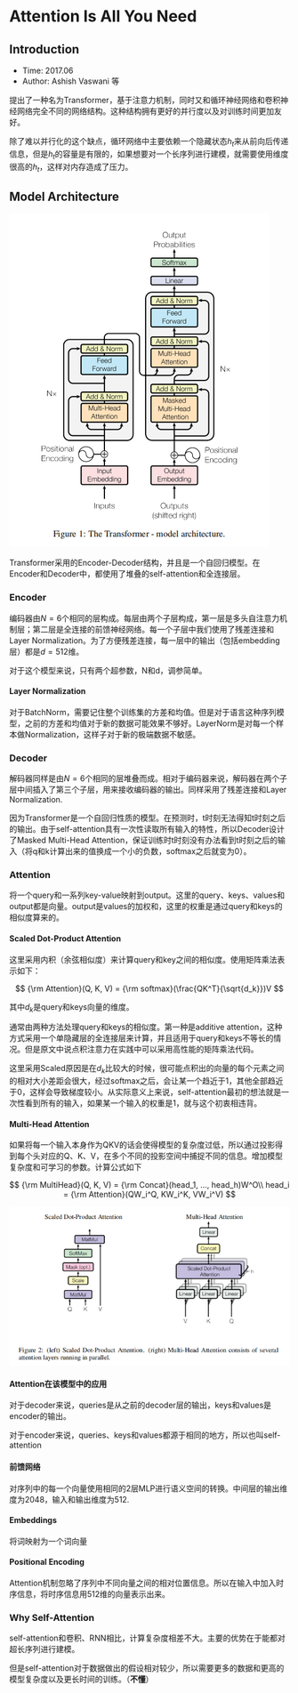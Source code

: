 # Attention Is All You Need

## Introduction

* Time: 2017.06
* Author: Ashish Vaswani 等

提出了一种名为Transformer，基于注意力机制，同时又和循环神经网络和卷积神经网络完全不同的网络结构。这种结构拥有更好的并行度以及对训练时间更加友好。

除了难以并行化的这个缺点，循环网络中主要依赖一个隐藏状态$h_t$来从前向后传递信息，但是$h_t$的容量是有限的，如果想要对一个长序列进行建模，就需要使用维度很高的$h_t$，这样对内存造成了压力。

## Model Architecture

![The Transformer - model architecture](./../../../Resource/Pictures/transformer-architecture.png)

Transformer采用的Encoder-Decoder结构，并且是一个自回归模型。在Encoder和Decoder中，都使用了堆叠的self-attention和全连接层。

### Encoder

编码器由$N=6$个相同的层构成。每层由两个子层构成，第一层是多头自注意力机制层；第二层是全连接的前馈神经网络。每一个子层中我们使用了残差连接和Layer Normalization。为了方便残差连接，每一层中的输出（包括embedding层）都是$d=512$维。

对于这个模型来说，只有两个超参数，N和d，调参简单。

#### Layer Normalization

对于BatchNorm，需要记住整个训练集的方差和均值。但是对于语言这种序列模型，之前的方差和均值对于新的数据可能效果不够好。LayerNorm是对每一个样本做Normalization，这样子对于新的极端数据不敏感。

### Decoder

解码器同样是由$N=6$个相同的层堆叠而成。相对于编码器来说，解码器在两个子层中间插入了第三个子层，用来接收编码器的输出。同样采用了残差连接和Layer Normalization.

因为Transformer是一个自回归性质的模型。在预测时，t时刻无法得知t时刻之后的输出。由于self-attention具有一次性读取所有输入的特性，所以Decoder设计了Masked Multi-Head Attention，保证训练时t时刻没有办法看到t时刻之后的输入（将q和k计算出来的值换成一个小的负数，softmax之后就变为0）。

### Attention

将一个query和一系列key-value映射到output。这里的query、keys、values和output都是向量。output是values的加权和，这里的权重是通过query和keys的相似度算来的。

#### Scaled Dot-Product Attention

这里采用内积（余弦相似度）来计算query和key之间的相似度。使用矩阵乘法表示如下：

$$
{\rm Attention}(Q, K, V) = {\rm softmax}(\frac{QK^T}{\sqrt{d_k}})V
$$

其中$d_k$是query和keys向量的维度。

通常由两种方法处理query和keys的相似度。第一种是additive attention，这种方式采用一个单隐藏层的全连接层来计算，并且适用于query和keys不等长的情况。但是原文中说点积注意力在实践中可以采用高性能的矩阵乘法代码。

这里采用Scaled原因是在$d_k$比较大的时候，很可能点积出的向量的每个元素之间的相对大小差距会很大，经过softmax之后，会让某一个趋近于1，其他全部趋近于0，这样会导致梯度较小。从实际意义上来说，self-attention最初的想法就是一次性看到所有的输入，如果某一个输入的权重是1，就与这个初衷相违背。

#### Multi-Head Attention

如果将每一个输入本身作为QKV的话会使得模型的复杂度过低，所以通过投影得到每个头对应的Q、K、V，在多个不同的投影空间中捕捉不同的信息。增加模型复杂度和可学习的参数。计算公式如下

$$
{\rm MultiHead}(Q, K, V) = {\rm Concat}(head_1, ..., head_h)W^O\\
head_i = {\rm Attention}(QW_i^Q, KW_i^K, VW_i^V)
$$

![Scaled Dot-Product Attention and Multi-Head Attention](../../../Resource/Pictures/transformer-attention.png)

#### Attention在该模型中的应用

对于decoder来说，queries是从之前的decoder层的输出，keys和values是encoder的输出。

对于encoder来说，queries、keys和values都源于相同的地方，所以也叫self-attention

#### 前馈网络

对序列中的每一个向量使用相同的2层MLP进行语义空间的转换。中间层的输出维度为2048，输入和输出维度为512.

#### Embeddings

将词映射为一个词向量

#### Positional Encoding

Attention机制忽略了序列中不同向量之间的相对位置信息。所以在输入中加入时序信息，将时序信息用512维的向量表示出来。

### Why Self-Attention

self-attention和卷积、RNN相比，计算复杂度相差不大。主要的优势在于能都对超长序列进行建模。

但是self-attention对于数据做出的假设相对较少，所以需要更多的数据和更高的模型复杂度以及更长时间的训练。（**不懂**）
